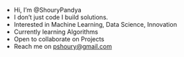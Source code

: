 -  Hi, I’m @ShouryPandya
-  I don’t just code I build solutions.
-  Interested in Machine Learning, Data Science, Innovation
-  Currently learning Algorithms
-  Open to collaborate on Projects
-  Reach me on pshoury@gmail.com

<!---
ShouryPandya/ShouryPandya is a ✨ special ✨ repository because its `README.md` (this file) appears on your GitHub profile.
You can click the Preview link to take a look at your changes.
--->
